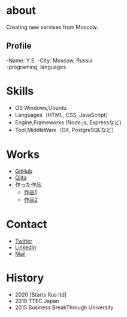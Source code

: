 # about 
Creating new servises from Moscow.

## Profile
-Name: Y.S.
-City: Moscow, Russia  
-programing, languages  

# Skills
- OS Windows,Ubuntu
- Languages（HTML, CSS, JavaScript）
- Engine,Frameworks (Node.js, Expressなど)
- Tool,MiddleWare（Git, PostgreSQLなど）

# Works
- [GitHub](https://tyulenin.github.io/)
- [Qiita](QiitaのURL)
- 作った作品
  - [作品1](http://russia-ryugaku.ru/)
  - [作品2](https://www.moscowguide411.com/)

# Contact

- [Twitter](TwitterプロフィールのURL)
- [LinkedIn](LinkedInプロフィールのURL)
- [Mail](mailto:メールアドレス)

# History
- 2020 [Starts Rus ltd]
- 2019 TTEC Japan 
- 2015 Business BreakThrough University

